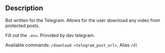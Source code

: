 ## Description

Bot written for the Telegram. Allows for the user download any video from protected posts.

Fill out the `.env`. Provided by dev telegram.

Available commands: `/download <telegram_post_url>`. Alias `/dl`